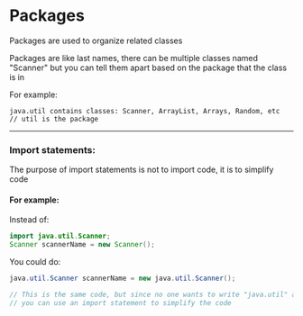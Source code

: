 # Packages

Packages are used to organize related classes

Packages are like last names, there can be multiple classes named "Scanner" but you can tell them apart based on the package that the class is in

For example:

```
java.util contains classes: Scanner, ArrayList, Arrays, Random, etc
// util is the package
```

***

### Import statements:

The purpose of import statements is not to import code, it is to simplify code

#### For example:

Instead of:

```java
import java.util.Scanner;
Scanner scannerName = new Scanner();
```
You could do:

```java
java.util.Scanner scannerName = new java.util.Scanner();

// This is the same code, but since no one wants to write "java.util" a hundred times,
// you can use an import statement to simplify the code
```
